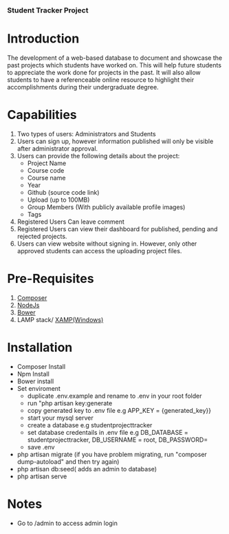 ### Student Tracker Project
# Introduction

<p>The development of a web-based database to document and showcase the past projects which students have worked on. This will help future students to appreciate the work done for projects in the past. It will also allow students to have a referenceable online resource to highlight their accomplishments during their undergraduate degree.</p>

# Capabilities
1. Two types of users: Administrators and Students
2. Users can sign up, however information published will only be visible after administrator approval.
3. Users can provide the following details about the project:
    + Project Name
    + Course code
    + Course name
    + Year
    + Github (source code link)
    + Upload (up to 100MB)
    + Group Members (With publicly available profile images)
    + Tags
4. Registered Users Can leave comment
5. Registered Users can view their dashboard for published, pending and rejected projects. 
6. Users can view website without signing in. However, only other approved students can access the uploading project files.

# Pre-Requisites
1. <a href="https://getcomposer.org/">Composer</a>
2. <a href="https://nodejs.org/en/">NodeJs </a>
3. <a href="https://bower.io/">Bower</a>
4. LAMP stack/ <a href="https://www.apachefriends.org/index.html">XAMP(Windows)</a>

# Installation
* Composer Install
* Npm Install
* Bower install
* Set enviroment
    * duplicate .env.example and rename to .env in your root folder
    * run "php artisan key:generate
    * copy generated key to .env file e.g APP_KEY = {generated_key}}
    * start your mysql server
    * create a database e.g studentprojecttracker
    * set database credentails in .env file e.g DB_DATABASE = studentprojecttracker, DB_USERNAME = root, DB_PASSWORD=
    * save .env
* php artisan migrate (if you have problem migrating, run "composer dump-autoload" and then try again)
* php artisan db:seed( adds an admin to database)
* php artisan serve

# Notes
* Go to /admin to access admin login
